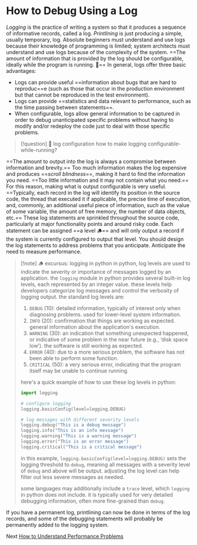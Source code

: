 # How to Debug Using a Log
[//]: # (Version:1.0.0)
*Logging* is the practice of writing a system so that it produces a sequence of informative records, called a log. *Printlining* is just producing a simple, usually temporary, log. Absolute beginners must understand and use logs because their knowledge of programming is limited; system architects must understand and use logs because of the complexity of the system. ==The amount of information that is provided by the log should be configurable, ideally while the program is running. 🏃== In general, logs offer three basic advantages:

- Logs can provide useful ==information about bugs that are hard to reproduc==e (such as those that occur in the production environment but that cannot be reproduced in the test environment).
- Logs can provide ==statistics and data relevant to performance, such as the time passing between statements==.
- When configurable, logs allow general information to be captured in order to debug unanticipated specific problems without having to modify and/or redeploy the code just to deal with those specific problems.

> [!question] 🏃 log configuration
> how to make logging configurable-while-running?

==The amount to output into the log is always a compromise between information and brevity.== Too much information makes the log expensive and produces ==*scroll blindness*==, making it hard to find the information you need. ==Too little information and it may not contain what you need.== For this reason, making what is output configurable is very useful. ==Typically, each record in the log will identify its position in the source code, the thread that executed it if applicable, the precise time of execution, and, commonly, an additional useful piece of information, such as the value of some variable, the amount of free memory, the number of data objects, etc.== These log statements are sprinkled throughout the source code, particularly at major functionality points and around risky code. Each statement can be assigned ==a level 🪵== and will only output a record if the system is currently configured to output that level. You should design the log statements to address problems that you anticipate. Anticipate the need to measure performance.

> [!note] 🪵 excursus: logging in python
> in python, log levels are used to indicate the severity or importance of messages logged by an application. the `logging` module in python provides several built-in log levels, each represented by an integer value. these levels help developers categorize log messages and control the verbosity of logging output. the standard log levels are:
> 1. `DEBUG` (10): detailed information, typically of interest only when diagnosing problems. used for lower-level system information.
> 2. `INFO` (20): confirmation that things are working as expected. general information about the application's execution.
> 3. `WARNING` (30): an indication that something unexpected happened, or indicative of some problem in the near future (e.g., ‘disk space low’). the software is still working as expected.
> 4. `ERROR` (40): due to a more serious problem, the software has not been able to perform some function.
> 5. `CRITICAL` (50): a very serious error, indicating that the program itself may be unable to continue running.
> 
> here's a quick example of how to use these log levels in python:
> 
> ```python
> import logging
> 
> # configure logging
> logging.basicConfig(level=logging.DEBUG)
> 
> # log messages with different severity levels
> logging.debug("This is a debug message")
> logging.info("This is an info message")
> logging.warning("This is a warning message")
> logging.error("This is an error message")
> logging.critical("This is a critical message")
> ```
> 
> in this example, `logging.basicConfig(level=logging.DEBUG)` sets the logging threshold to `debug`, meaning all messages with a severity level of `debug` and above will be output. adjusting the log level can help filter out less severe messages as needed.
> 
> some languages may additionally include a `trace` level, which `logging` in python does not include. it is typically used for very detailed debugging information, often more fine-grained than `debug`.

If you have a permanent log, printlining can now be done in terms of the log records, and some of the debugging statements will probably be permanently added to the logging system.

Next [How to Understand Performance Problems](05-How-to-Understand-Performance-Problems.md)
